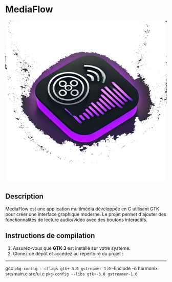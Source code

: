 # MediaFlow

![Logo de Calypso](media/harmoniX-t.png)

## Description
MediaFlow est une application multimédia développée en C utilisant GTK pour créer une interface graphique moderne. Le projet permet d'ajouter des fonctionnalités de lecture audio/vidéo avec des boutons interactifs.

## Instructions de compilation
1. Assurez-vous que **GTK 3** est installé sur votre système.
2. Clonez ce dépôt et accédez au répertoire du projet :



------------------------------------------------------------------------------------------------------------

gcc `pkg-config --cflags gtk+-3.0 gstreamer-1.0` -Iinclude -o harmonix src/main.c src/ui.c `pkg-config --libs gtk+-3.0 gstreamer-1.0`
